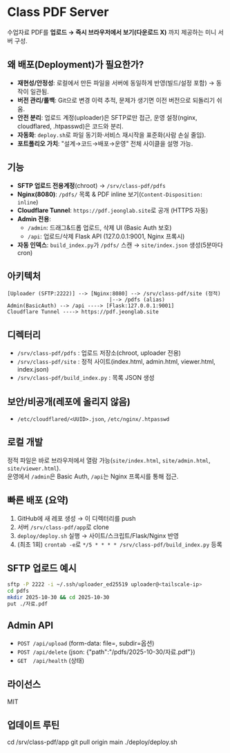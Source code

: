 # Class PDF Server

수업자료 PDF를 **업로드 → 즉시 브라우저에서 보기(다운로드 X)** 까지 제공하는 미니 서버 구성.

## 왜 배포(Deployment)가 필요한가?
- **재현성/안정성**: 로컬에서 만든 파일을 서버에 동일하게 반영(빌드/설정 포함) → 동작이 일관됨.
- **버전 관리/롤백**: Git으로 변경 이력 추적, 문제가 생기면 이전 버전으로 되돌리기 쉬움.
- **안전 분리**: 업로드 계정(uploader)은 SFTP로만 접근, 운영 설정(nginx, cloudflared, .htpasswd)은 코드와 분리.
- **자동화**: `deploy.sh`로 파일 동기화·서비스 재시작을 표준화(사람 손실 줄임).
- **포트폴리오 가치**: "설계→코드→배포→운영" 전체 사이클을 설명 가능.

## 기능
- **SFTP 업로드 전용계정**(chroot) → `/srv/class-pdf/pdfs`
- **Nginx(8080)**: `/pdfs/` 목록 & PDF inline 보기(`Content-Disposition: inline`)
- **Cloudflare Tunnel**: `https://pdf.jeonglab.site`로 공개 (HTTPS 자동)
- **Admin 전용**:
  - `/admin`: 드래그&드롭 업로드, 삭제 UI (Basic Auth 보호)
  - `/api`: 업로드/삭제 Flask API (127.0.0.1:9001, Nginx 프록시)
- **자동 인덱스**: `build_index.py`가 `/pdfs/` 스캔 → `site/index.json` 생성(5분마다 cron)

## 아키텍처
```
[Uploader (SFTP:2222)] --> [Nginx:8080] --> /srv/class-pdf/site (정적)
                                 |--> /pdfs (alias)
Admin(BasicAuth) --> /api ----> [Flask:127.0.0.1:9001]
Cloudflare Tunnel ----> https://pdf.jeonglab.site
```

## 디렉터리
- `/srv/class-pdf/pdfs` : 업로드 저장소(chroot, uploader 전용)
- `/srv/class-pdf/site` : 정적 사이트(index.html, admin.html, viewer.html, index.json)
- `/srv/class-pdf/build_index.py` : 목록 JSON 생성

## 보안/비공개(레포에 올리지 않음)
- `/etc/cloudflared/<UUID>.json`, `/etc/nginx/.htpasswd`

## 로컬 개발
정적 파일은 바로 브라우저에서 열람 가능(`site/index.html`, `site/admin.html`, `site/viewer.html`).  
운영에서 `/admin`은 Basic Auth, `/api`는 Nginx 프록시를 통해 접근.

## 빠른 배포 (요약)
1) GitHub에 새 레포 생성 → 이 디렉터리를 push
2) 서버 `/srv/class-pdf/app`로 clone
3) `deploy/deploy.sh` 실행 → 사이트/스크립트/Flask/Nginx 반영
4) (최초 1회) `crontab -e`로 `*/5 * * * * /srv/class-pdf/build_index.py` 등록

## SFTP 업로드 예시
```bash
sftp -P 2222 -i ~/.ssh/uploader_ed25519 uploader@<tailscale-ip>
cd pdfs
mkdir 2025-10-30 && cd 2025-10-30
put ./자료.pdf
```

## Admin API
- `POST /api/upload` (form-data: file=<pdf>, subdir=옵션)
- `POST /api/delete` (json: {"path":"/pdfs/2025-10-30/자료.pdf"})
- `GET  /api/health` (상태)

## 라이선스
MIT

## 업데이트 루틴
cd /srv/class-pdf/app
git pull origin main
./deploy/deploy.sh
